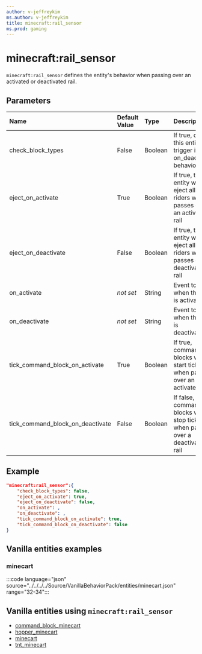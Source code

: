 ```yaml
---
author: v-jeffreykim
ms.author: v-jeffreykim
title: minecraft:rail_sensor
ms.prod: gaming
---
```


# minecraft:rail_sensor

`minecraft:rail_sensor` defines the entity's behavior when passing over an activated or deactivated rail.

## Parameters

|Name |Default Value  |Type  |Description  |
|:----------|:----------|:----------|:----------|
| check_block_types| False| Boolean| If true, on tick this entity will trigger its on_deactivate behavior |
| eject_on_activate| True| Boolean| If true, this entity will eject all of its riders when it passes over an activated rail |
| eject_on_deactivate| False| Boolean| If true, this entity will eject all of its riders when it passes over a deactivated rail |
| on_activate| *not set*| String| Event to call when the rail is activated |
| on_deactivate| *not set*| String| Event to call when the rail is deactivated |
| tick_command_block_on_activate| True| Boolean| If true, command blocks will start ticking when passing over an activated rail |
| tick_command_block_on_deactivate| False| Boolean| If false, command blocks will stop ticking when passing over a deactivated rail |

## Example

```json
"minecraft:rail_sensor":{
    "check_block_types": false,
    "eject_on_activate": true,
    "eject_on_deactivate": false,
    "on_activate": ,
    "on_deactivate": ,
    "tick_command_block_on_activate": true,
    "tick_command_block_on_deactivate": false
}
```

## Vanilla entities examples

### minecart

:::code language="json" source="../../../../Source/VanillaBehaviorPack/entities/minecart.json" range="32-34":::

## Vanilla entities using `minecraft:rail_sensor`

- [command_block_minecart](../../../../Source/VanillaBehaviorPack_Snippets/entities/command_block_minecart.md)
- [hopper_minecart](../../../../Source/VanillaBehaviorPack_Snippets/entities/hopper_minecart.md)
- [minecart](../../../../Source/VanillaBehaviorPack_Snippets/entities/minecart.md)
- [tnt_minecart](../../../../Source/VanillaBehaviorPack_Snippets/entities/tnt_minecart.md)